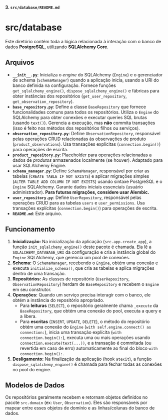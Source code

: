 
**3. `src/database/README.md`**

# src/database

Este diretório contém toda a lógica relacionada à interação com o banco de dados **PostgreSQL**, utilizando **SQLAlchemy Core**.

## Arquivos

*   **`__init__.py`**: Inicializa o *engine* do SQLAlchemy (`Engine`) e o gerenciador de schema (`SchemaManager`) quando a aplicação inicia, usando a URI do banco definida na configuração. Fornece funções `get_sqlalchemy_engine()`, `dispose_sqlalchemy_engine()` e fábricas para obter instâncias dos repositórios (`get_user_repository`, `get_observation_repository`).
*   **`base_repository.py`**: Define a classe `BaseRepository` que fornece funcionalidades comuns para todos os repositórios. Utiliza o `Engine` do SQLAlchemy para obter conexões e executar queries SQL brutas (usando `text()`). Gerencia a execução, mas **não** commita transações (isso é feito nos métodos dos repositórios filhos ou serviços).
*   **`observation_repository.py`**: Define `ObservationRepository`, responsável pelas operações CRUD relacionadas às observações de produto (`product_observations`). Usa transações explícitas (`connection.begin()`) para operações de escrita.
*   **`product_repository.py`**: Placeholder para operações relacionadas a dados de *produtos* armazenados localmente (se houver). Adaptado para usar SQLAlchemy Engine.
*   **`schema_manager.py`**: Define `SchemaManager`, responsável por criar as tabelas (`CREATE TABLE IF NOT EXISTS`) e aplicar migrações simples (`ALTER TABLE ADD COLUMN IF NOT EXISTS`) usando sintaxe PostgreSQL e o `Engine` SQLAlchemy. Garante dados iniciais essenciais (usuário administrador). **Para futuras migrações, considere usar Alembic.**
*   **`user_repository.py`**: Define `UserRepository`, responsável pelas operações CRUD para as tabelas `users` e `user_permissions`. Usa transações explícitas (`connection.begin()`) para operações de escrita.
*   **`README.md`**: Este arquivo.

## Funcionamento

1.  **Inicialização:** Na inicialização da aplicação (`src.app.create_app`), a função `init_sqlalchemy_engine()` deste pacote é chamada. Ela lê a `SQLALCHEMY_DATABASE_URI` da configuração e cria a instância global do `Engine` SQLAlchemy, que gerencia um pool de conexões.
2.  **Schema:** O `SchemaManager`, recebendo o `Engine`, obtém uma conexão e executa `initialize_schema()`, que cria as tabelas e aplica migrações dentro de uma transação.
3.  **Repositórios:** As classes de repositório (`UserRepository`, `ObservationRepository`) herdam de `BaseRepository` e recebem o `Engine` em seu construtor.
4.  **Operações:** Quando um serviço precisa interagir com o banco, ele obtém a instância do repositório apropriado.
    *   Para **leituras** (`SELECT`), o repositório geralmente chama `_execute` da `BaseRepository`, que obtém uma conexão do pool, executa a query e a libera.
    *   Para **escritas** (`INSERT`, `UPDATE`, `DELETE`), o método do repositório obtém uma conexão do `Engine` (`with self.engine.connect() as connection:`), inicia uma transação explícita (`with connection.begin():`), executa uma ou mais operações usando `connection.execute(text(...))`, e a transação é commitada (ou revertida em caso de erro) automaticamente ao final do bloco `with connection.begin():`.
5.  **Desligamento:** Na finalização da aplicação (hook `atexit`), a função `dispose_sqlalchemy_engine()` é chamada para fechar todas as conexões no pool do engine.

## Modelos de Dados

Os repositórios geralmente recebem e retornam objetos definidos no pacote `src.domain` (ex: `User`, `Observation`). Eles são responsáveis por mapear entre esses objetos de domínio e as linhas/colunas do banco de dados.
